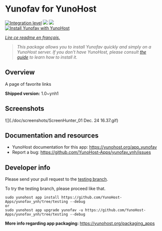 <!--
N.B.: This README was automatically generated by https://github.com/YunoHost/apps/tree/master/tools/README-generator
It shall NOT be edited by hand.
-->

# Yunofav for YunoHost

[![Integration level](https://dash.yunohost.org/integration/yunofav.svg)](https://dash.yunohost.org/appci/app/yunofav) ![](https://ci-apps.yunohost.org/ci/badges/yunofav.status.svg) ![](https://ci-apps.yunohost.org/ci/badges/yunofav.maintain.svg)  
[![Install Yunofav with YunoHost](https://install-app.yunohost.org/install-with-yunohost.svg)](https://install-app.yunohost.org/?app=yunofav)

*[Lire ce readme en français.](./README_fr.md)*

> *This package allows you to install Yunofav quickly and simply on a YunoHost server.
If you don't have YunoHost, please consult [the guide](https://yunohost.org/#/install) to learn how to install it.*

## Overview

A page of favorite links

**Shipped version:** 1.0~ynh1



## Screenshots

![](./doc/screenshots/ScreenHunter_01 Dec. 24 16.37.gif)

## Documentation and resources

* YunoHost documentation for this app: https://yunohost.org/app_yunofav
* Report a bug: https://github.com/YunoHost-Apps/yunofav_ynh/issues

## Developer info

Please send your pull request to the [testing branch](https://github.com/YunoHost-Apps/yunofav_ynh/tree/testing).

To try the testing branch, please proceed like that.
```
sudo yunohost app install https://github.com/YunoHost-Apps/yunofav_ynh/tree/testing --debug
or
sudo yunohost app upgrade yunofav -u https://github.com/YunoHost-Apps/yunofav_ynh/tree/testing --debug
```

**More info regarding app packaging:** https://yunohost.org/packaging_apps